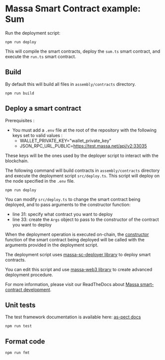 # Massa Smart Contract example: Sum

Run the deployment script:

```shell
npm run deploy
```

This will compile the smart contracts, deploy the `sum.ts` smart contract, and execute the `run.ts` smart contract.

## Build

By default this will build all files in `assembly/contracts` directory.

```shell
npm run build
```

## Deploy a smart contract

Prerequisites :

- You must add a `.env` file at the root of the repository with the following keys set to valid values :
  - WALLET_PRIVATE_KEY="wallet_private_key"
  - JSON_RPC_URL_PUBLIC=<https://test.massa.net/api/v2:33035>

These keys will be the ones used by the deployer script to interact with the blockchain.

The following command will build contracts in `assembly/contracts` directory and execute the deployment script
`src/deploy.ts`. This script will deploy on the node specified in the `.env` file.

```shell
npm run deploy
```

You can modify `src/deploy.ts` to change the smart contract being deployed, and to pass arguments to the constructor
function:

- line 31: specify what contract you want to deploy
- line 33: create the `Args` object to pass to the constructor of the contract you want to deploy

When the deployment operation is executed on-chain, the
[constructor](https://github.com/massalabs/massa-sc-toolkit/blob/main/packages/sc-project-initializer/commands/init/assembly/contracts/main.ts#L14)
function of the smart contract being deployed will
be called with the arguments provided in the deployment script.

The deployment script uses [massa-sc-deployer library](https://www.npmjs.com/package/@massalabs/massa-sc-deployer)
to deploy smart contracts.

You can edit this script and use [massa-web3 library](https://www.npmjs.com/package/@massalabs/massa-web3)
to create advanced deployment procedure.

For more information, please visit our ReadTheDocs about
[Massa smart-contract development](https://docs.massa.net/en/latest/web3-dev/smart-contracts.html).

## Unit tests

The test framework documentation is available here: [as-pect docs](https://as-pect.gitbook.io/as-pect)

```shell
npm run test
```

## Format code

```shell
npm run fmt
```
